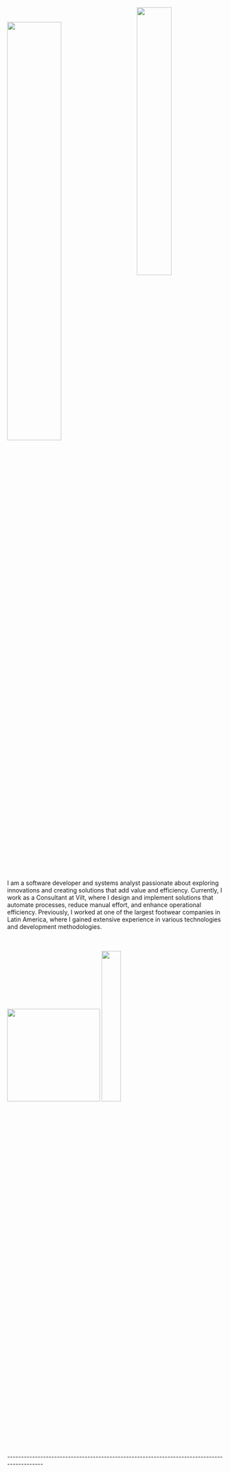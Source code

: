 <p>
</br>
    <img hight="320" width="40%" align="right" src="https://github.com/user-attachments/assets/4c72e978-1d78-4329-96bf-6959afe9c109" />
    <br><br>
<img src="https://readme-typing-svg.demolab.com?font=Inconsolata&weight=500&size=90&duration=4000&pause=300&color=FFFFFF&center=false&vCenter=false&multiline=true&repeat=false&random=false&width=1300&height=170&lines=Hello+I+am+Thais+Nara 👩🏻‍🚀😊;" style="width: 50%; display: block; text-align: left;" />
        <br><br>
        <p>
            I am a software developer and systems analyst passionate about exploring innovations and creating solutions that add value and efficiency. Currently, I work as a Consultant at Vilt, where I design and implement solutions that automate processes, reduce                 manual effort, and enhance operational efficiency. Previously, I worked at one of the largest footwear companies in Latin America, where I gained extensive experience in various technologies and development methodologies.
        </p>
        <br><br>
       <img src="https://github.com/user-attachments/assets/0d71bfac-7107-437a-9784-7071930a39c1" style="height: 216px;" />
  <img src="https://github.com/user-attachments/assets/bfe89176-0082-4c69-b5f5-1bed7a889dce" style="height: 30%; width: 30%; " />  
  <br>
  -------------------------------------------------------------------------------------------
</p>
